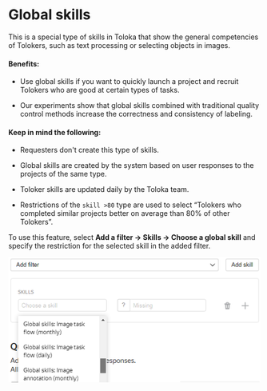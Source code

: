# Global skills

This is a special type of skills in Toloka that show the general competencies of Tolokers, such as text processing or selecting objects in images.

#### Benefits:

- Use global skills if you want to quickly launch a project and recruit Tolokers who are good at certain types of tasks.

- Our experiments show that global skills combined with traditional quality control methods increase the correctness and consistency of labeling.

#### Keep in mind the following:

- Requesters don't create this type of skills.

- Global skills are created by the system based on user responses to the projects of the same type.

- Toloker skills are updated daily by the Toloka team.

- Restrictions of the `skill >80` type are used to select “Tolokers who completed similar projects better on average than 80% of other Tolokers”.

To use this feature, select **Add a filter → Skills → Choose a global skill** and specify the restriction for the selected skill in the added filter.

![](../_images/cross-project-skills/cross-project-skills.png)
